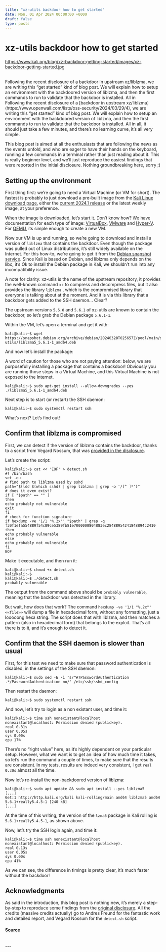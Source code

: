 ```yaml
---
title: "xz-utils backdoor how to get started"
date: Mon, 01 Apr 2024 00:00:00 +0000
draft: false
type: posts
---
```

# xz-utils backdoor how to get started
https://www.kali.org/blog/xz-backdoor-getting-started/images/xz-backdoor-getting-started.jpg
<br/>

<br/>
Following the recent disclosure of a backdoor in upstream xz/liblzma, we are writing this &ldquo;get started&rdquo; kind of blog post. We will explain how to setup an environment with the backdoored version of liblzma, and then the first commands to run to validate that the backdoor is installed. All in
<br/>
Following the recent disclosure of a [backdoor in upstream xz/liblzma](https://www.openwall.com/lists/oss-security/2024/03/29/4), we are writing this “get started” kind of blog post. We will explain how to setup an environment with the backdoored version of liblzma, and then the first commands to run to validate that the backdoor is installed. All in all, it should just take a few minutes, and there’s no learning curve, it’s all very simple.

This blog post is aimed at all the enthusiasts that are following the news as the events unfold, and who are eager to have their hands on the keyboard, running a few commands in a terminal rather than just reading about it. This is really beginner level, and we’ll just reproduce the easiest findings that were reported in the initial disclosure. Nothing groundbreaking here, sorry ;)

Setting up the environment
--------------------------

First thing first: we’re going to need a Virtual Machine (or VM for short). The fastest is probably to just download a pre-built image from the [Kali Linux download page](https://www.kali.org/get-kali/#kali-virtual-machines), either the [current 2024.1 release](https://www.kali.org/blog/kali-linux-2024-1-release/) or the latest weekly image, at your preference.

When the image is downloaded, let’s start it. Don’t know how? We have documentation for each type of image: [VirtualBox](https://www.kali.org/docs/virtualization/import-premade-virtualbox/), [VMware](https://www.kali.org/docs/virtualization/import-premade-vmware/) and [Hyper-V](https://www.kali.org/docs/virtualization/import-premade-hyperv/). For [QEMU](https://www.kali.org/docs/virtualization/install-qemu-guest-vm/), its simple enough to create a new VM.

Now our VM is up and running, so we’re going to download and install a version of `liblzma` that contains the backdoor. Even though the package was pulled out of Linux distributions, it’s still widely available on the Internet. For this how-to, we’re going to get it from the [Debian snapshot service](https://snapshot.debian.org/). Since Kali is based on Debian, and liblzma only depends on the libc, it’s Ok to install the Debian package in Kali, we shouldn’t run into any incompatibility issue.

A note for clarity: xz-utils is the name of the upstream repository, it provides the well-known command `xz` to compress and decompress files, but it also provides the library `liblzma` , which is the compromised library that everyone is talking about at the moment. And it is via this library that a backdoor gets added to the SSH daemon… Clear?

The upstream versions `5.6.0` and `5.6.1` of xz-utils are known to contain the backdoor, so let’s grab the Debian package `5.6.1-1`.

Within the VM, let’s open a terminal and get it with:

```console
kali@kali:~$ wget https://snapshot.debian.org/archive/debian/20240328T025657Z/pool/main/x/xz-utils/liblzma5_5.6.1-1_amd64.deb
```

And now let’s install the package:

A word of caution for those who are not paying attention: below, we are purposefully installing a package that contains a backdoor! Obviously you are running those steps in a Virtual Machine, and this Virtual Machine is not exposed to the Internet.

```console
kali@kali:~$ sudo apt-get install --allow-downgrades --yes ./liblzma5_5.6.1-1_amd64.deb
```

Next step is to start (or restart) the SSH daemon:

```console
kali@kali:~$ sudo systemctl restart ssh
```

What’s next? Let’s find out!

Confirm that liblzma is compromised
-----------------------------------

First, we can detect if the version of liblzma contains the backdoor, thanks to a script from Vegard Nossum, that was [provided in the disclosure](https://www.openwall.com/lists/oss-security/2024/03/29/4).

Let’s create the script:

```console
kali@kali:~$ cat << 'EOF' > detect.sh
#! /bin/bash
set -eu
# find path to liblzma used by sshd
path="$(ldd $(which sshd) | grep liblzma | grep -o '/[^ ]*')"
# does it even exist?
if [ "$path" == "" ]
then
echo probably not vulnerable
exit
fi
# check for function signature
if hexdump -ve '1/1 "%.2x"' "$path" | grep -q f30f1efa554889f54c89ce5389fb81e7000000804883ec28488954241848894c2410
then
echo probably vulnerable
else
echo probably not vulnerable
fi
EOF
```

Make it executable, and then run it:

```console
kali@kali:~$ chmod +x detect.sh
kali@kali:~$
kali@kali:~$ ./detect.sh
probably vulnerable
```

The output from the command above should be `probably vulnerable`, meaning that the backdoor was detected in the library.

But wait, how does that work? The command `hexdump -ve '1/1 "%.2x"' <<file>>` will dump a file in hexadecimal form, without any formatting, just a looooong hexa string. The script does that with liblzma, and then matches a pattern (also in hexadecimal form) that belongs to the exploit. That’s all there is to it, and it’s enough to detect it.

Confirm that the SSH daemon is slower than usual
------------------------------------------------

First, for this test we need to make sure that password authentication is disabled, in the settings of the SSH daemon:

```console
kali@kali:~$ sudo sed -E -i 's/^#?PasswordAuthentication .*/PasswordAuthentication no/' /etc/ssh/sshd_config
```

Then restart the daemon:

```console
kali@kali:~$ sudo systemctl restart ssh
```

And now, let’s try to login as a non existant user, and time it:

```console
kali@kali:~$ time ssh nonexistant@localhost
nonexistant@localhost: Permission denied (publickey).
real 0.31s
user 0.05s
sys 0.00s
cpu 17%
```

There’s no “right value” here, as it’s highly dependent on your particular setup. However, what we want is to get an idea of how much time it takes, so let’s run the command a couple of times, to make sure that the results are consistent. In my tests, results are indeed very consistent, I get `real 0.30s` almost all the time.

Now let’s re-install the non-backdoored version of liblzma:

```console
kali@kali:~$ sudo apt update && sudo apt install --yes liblzma5
[...]
Get:1 http://http.kali.org/kali kali-rolling/main amd64 liblzma5 amd64 5.6.1+really5.4.5-1 [240 kB]
[...]
```

At the time of this writing, the version of the `lzma5` package in Kali rolling is `5.6.1+really5.4.5-1`, as shown above.

Now, let’s try the SSH login again, and time it:

```console
kali@kali:~$ time ssh nonexistant@localhost
nonexistant@localhost: Permission denied (publickey).
real 0.13s
user 0.05s
sys 0.00s
cpu 41%
```

As we can see, the difference in timings is pretty clear, it’s much faster without the backdoor!

Acknowledgments
---------------

As said in the introduction, this blog post is nothing new, it’s merely a step-by-step to reproduce some findings from the [original disclosure](https://www.openwall.com/lists/oss-security/2024/03/29/4). All the credits (massive credits actually) go to Andres Freund for the fantastic work and detailed report, and Vegard Nossum for the `detect.sh` script.

#### [Source](https://www.kali.org/blog/xz-backdoor-getting-started/)

<br/>
---
